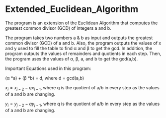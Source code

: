 # Extended_Euclidean_Algorithm
The program is an extension of the Euclidean Algorithm that computes the greatest common divisor (GCD) of integers a and b.

The program takes two numbers a & b as input and outputs the greatest common divisor (GCD) of a and b. Also, the program outputs the values of x and y used to fill the table to find α and β to get the gcd. In addition, the program outputs the values of remainders and quotients in each step. Then, the program uses the values of α, β, a, and b to get the gcd(a,b). 

Important Equations used in this program: 

(α *a) + (β *b) = d, where d = gcd(a,b)

$x_{i}=x_{j-2}-qx_{j-1}$, where q is the quotient of a/b in every step as the values of a and b are changing. 

$y_{i}=y_{j-2}-qy_{j-1}$, where q is the quotient of a/b in every step as the values of a and b are changing. 
